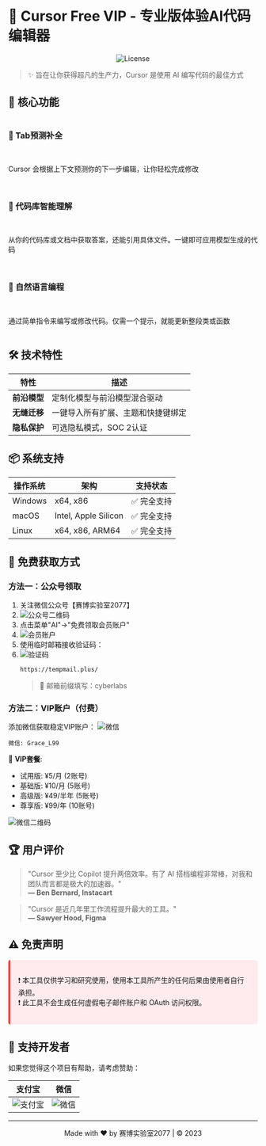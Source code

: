 # 🚀 Cursor Free VIP - 专业版体验AI代码编辑器

<p align="center">
  <img src="https://img.shields.io/badge/许可证-学习研究-purple" alt="License">
</p>

> ✨ 旨在让你获得超凡的生产力，Cursor 是使用 AI 编写代码的最佳方式


## 🌟 核心功能

<div style="display: grid; grid-template-columns: repeat(auto-fit, minmax(300px, 1fr)); gap: 1rem;">

### 🔮 Tab预测补全
Cursor 会根据上下文预测你的下一步编辑，让你轻松完成修改

### 🧠 代码库智能理解
从你的代码库或文档中获取答案，还能引用具体文件。一键即可应用模型生成的代码

### 💬 自然语言编程
通过简单指令来编写或修改代码。仅需一个提示，就能更新整段类或函数

</div>

## 🛠️ 技术特性

| 特性                | 描述                          |
|---------------------|-----------------------------|
| **前沿模型**        | 定制化模型与前沿模型混合驱动      |
| **无缝迁移**        | 一键导入所有扩展、主题和快捷键绑定 |
| **隐私保护**        | 可选隐私模式，SOC 2认证         |

## 📦 系统支持

| 操作系统 | 架构              | 支持状态       |
|----------|-------------------|----------------|
| Windows  | x64, x86          | ✅ 完全支持     |
| macOS    | Intel, Apple Silicon | ✅ 完全支持  |
| Linux    | x64, x86, ARM64   | ✅ 完全支持     |

## 🎁 免费获取方式

### 方法一：公众号领取
1. 关注微信公众号【赛博实验室2077】
2. ![公众号二维码](https://github.com/YongnianLv/YongnianLv.github.io/blob/main/公众号.png)
3. 点击菜单"AI"→"免费领取会员账户"
4. ![会员账户](https://github.com/YongnianLv/YongnianLv.github.io/blob/main/会员账户.png)
5. 使用临时邮箱接收验证码：
6. ![验证码](https://github.com/YongnianLv/YongnianLv.github.io/blob/main/验证码.png)
   ```bash
   https://tempmail.plus/
   ```
   > 📌 邮箱前缀填写：cyberlabs



### 方法二：VIP账户（付费）
添加微信获取稳定VIP账户：
![微信](https://github.com/YongnianLv/YongnianLv.github.io/blob/main/vx.png)
```
微信: Grace_L99
```

💎 **VIP套餐**:
- 试用版: ¥5/月 (2账号)
- 基础版: ¥10/月 (5账号)
- 高级版: ¥49/半年 (5账号)
- 尊享版: ¥99/年 (10账号)

![微信二维码](https://via.placeholder.com/300x300?text=Contact+WeChat)

## 🏆 用户评价

> "Cursor 至少比 Copilot 提升两倍效率。有了 AI 搭档编程非常棒，对我和团队而言都是极大的加速器。"  
> **— Ben Bernard, Instacart**

> "Cursor 是近几年里工作流程提升最大的工具。"  
> **— Sawyer Hood, Figma**

## ⚠️ 免责声明

<div style="background-color: #ffebee; padding: 1rem; border-radius: 4px; border-left: 4px solid #f44336;">

❗ 本工具仅供学习和研究使用，使用本工具所产生的任何后果由使用者自行承担。  
❗ 此工具不会生成任何虚假电子邮件账户和 OAuth 访问权限。

</div>

## 💖 支持开发者

如果您觉得这个项目有帮助，请考虑赞助：

| 支付宝 | 微信 |
|--------|------|
| ![支付宝](https://github.com/YongnianLv/YongnianLv.github.io/blob/main/provi-code.png) | ![微信](https://github.com/YongnianLv/YongnianLv.github.io/blob/main/wechat.png) |

---

<p align="center">
  Made with ❤️ by 赛博实验室2077 | © 2023
